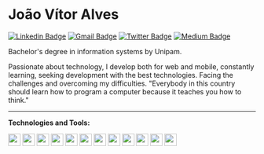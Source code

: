 # João Vítor Alves 

[![Linkedin Badge](https://img.shields.io/badge/-Linkedin-blue?style=flat-square&logo=Linkedin&logoColor=white&link=https://www.linkedin.com/in/joaovitoram01/)](https://www.linkedin.com/in/joaovitoram01/)
[![Gmail Badge](https://img.shields.io/badge/-Gmail-red?style=flat-square&logo=Gmail&logoColor=white&link=mailto:joaovitor.contato01@gmail.com)](mailto:joaovitor.contato01@gmail.com)
[![Twitter Badge](https://img.shields.io/badge/-Twitter-blue?style=flat-square&labelColor=blue&logo=twitter&logoColor=white&link=https://twitter.com/JvAlvs)](https://twitter.com/JvAlvs) 
[![Medium Badge](https://img.shields.io/badge/-Medium-black?style=flat-square&logo=Medium&logoColor=white&link=https://medium.com/@joaovitoram01)](https://medium.com/@joaovitoram01)


Bachelor's degree in information systems by Unipam.

Passionate about technology, I develop both for web and mobile, constantly learning, seeking development with the best technologies.
Facing the challenges and overcoming my difficulties.
"Everybody in this country should learn how to program a computer because it teaches you how to think."

---

**Technologies and Tools:**

<img height="25" src="https://img.shields.io/badge/react%20-%2320232a.svg?&style=for-the-badge&logo=react&logoColor=%2361DAFB"> </img>
<img height="25" src="https://img.shields.io/badge/react_native%20-%2320232a.svg?&style=for-the-badge&logo=react&logoColor=%2361DAFB"> </img>
<img height="25" src="https://img.shields.io/badge/node.js%20-%2343853D.svg?&style=for-the-badge&logo=node.js&logoColor=white"></img>
<img height="25" src="https://img.shields.io/badge/javascript-ffff00.svg?&style=for-the-badge&logo=javascript&logoColor=000"></img>
<img height="25" src="https://img.shields.io/badge/typescript%20-%23007ACC.svg?&style=for-the-badge&logo=typescript&logoColor=white"></img>
<img height="25" src="https://img.shields.io/badge/docker-0087c9.svg?&style=flat-square&logo=docker&logoColor=white"> </img>
<img height="25" src="https://img.shields.io/badge/mongodb-3a3a3a.svg?&style=flat-square&logo=mongodb&logoColor=12924f"> </img>
<img height="25" src="https://img.shields.io/badge/mysql-4479a1.svg?&style=flat-square&logo=mysql&logoColor=white"> </img>
<img height="25" src="https://img.shields.io/badge/AWS%20-%23FF9900.svg?&style=for-the-badge&logo=amazon-aws&logoColor=white"> </img>
<img height="25" src="https://img.shields.io/badge/Google%20Cloud%20-%234285F4.svg?&style=for-the-badge&logo=google-cloud&logoColor=white"> </img>
<img height="25" src="https://img.shields.io/badge/heroku%20-%23430098.svg?&style=for-the-badge&logo=heroku&logoColor=white"> </img>
<img height="25" src="https://img.shields.io/badge/firebase%20-%23039BE5.svg?&style=for-the-badge&logo=firebase"> </img>



